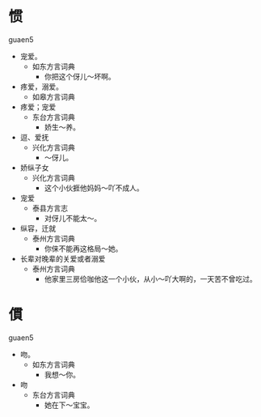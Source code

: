 # 惯
guaen5
+ 宠爱。
  * 如东方言词典
    - 你把这个伢儿～坏啊。
+ 疼爱，溺爱。
  * 如皋方言词典
+ 疼爱；宠爱
  * 东台方言词典
    - 娇生～养。
+ 逗、爱抚
  * 兴化方言词典
    - ～伢儿。
+ 娇纵子女
  * 兴化方言词典
    - 这个小伙捱他妈妈～吖不成人。
+ 宠爱
  * 泰县方言志
    - 对伢儿不能太～。
+ 纵容，迁就
  * 泰州方言词典
    - 你俫不能再这格局～她。
+ 长辈对晚辈的关爱或者溺爱
  * 泰州方言词典
    - 他家里三房佮咖他这一个小伙，从小～吖大啊的，一天苦不曾吃过。

# 𠍿
guaen5
+ 吻。
  * 如东方言词典
    - 我想～你。
+ 吻
  * 东台方言词典
    - 她在下～宝宝。

